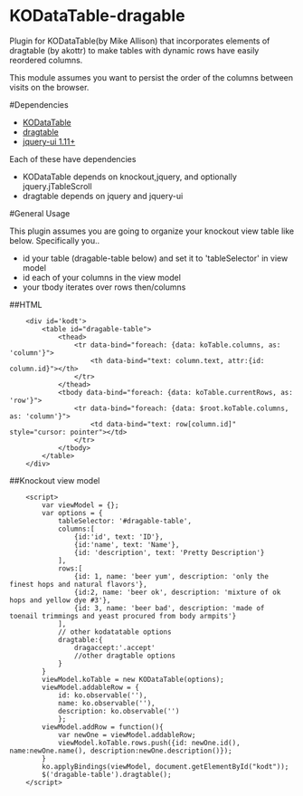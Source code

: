 # KODataTable-dragable
Plugin for KODataTable(by Mike Allison) that incorporates elements of dragtable (by akottr) to make tables with dynamic rows have easily reordered columns.

This module assumes you want to persist the order of the columns between visits on the browser.

#Dependencies
* [KODataTable](https://github.com/mike-allison/KODataTable)
* [dragtable](https://github.com/akottr/dragtable)
* [jquery-ui 1.11+](https://jqueryui.com/)

Each of these have dependencies
* KODataTable depends on knockout,jquery, and optionally jquery.jTableScroll
* dragtable depends on jquery and jquery-ui

#General Usage

This plugin assumes you are going to organize your knockout view table like below. Specifically you..

* id your table (dragable-table below) and set it to 'tableSelector' in view model
* id each of your columns in the view model
* your tbody iterates over rows then/columns


##HTML

```
    <div id='kodt'>
        <table id="dragable-table">
            <thead>
                <tr data-bind="foreach: {data: koTable.columns, as: 'column'}">
                    <th data-bind="text: column.text, attr:{id: column.id}"></th>
                </tr>
            </thead>
            <tbody data-bind="foreach: {data: koTable.currentRows, as: 'row'}">
                <tr data-bind="foreach: {data: $root.koTable.columns, as: 'column'}">
                    <td data-bind="text: row[column.id]" style="cursor: pointer"></td>
                </tr>
            </tbody>
        </table>
    </div>
```

##Knockout view model

```
    <script>
        var viewModel = {};
        var options = {
            tableSelector: '#dragable-table',
            columns:[
                {id:'id', text: 'ID'},
                {id:'name', text: 'Name'},
                {id: 'description', text: 'Pretty Description'}
            ],
            rows:[
                {id: 1, name: 'beer yum', description: 'only the finest hops and natural flavors'},
                {id:2, name: 'beer ok', description: 'mixture of ok hops and yellow dye #3'},
                {id: 3, name: 'beer bad', description: 'made of toenail trimmings and yeast procured from body armpits'}
            ],
            // other kodatatable options
            dragtable:{
                dragaccept:'.accept'
                //other dragtable options
            }
        }
        viewModel.koTable = new KODataTable(options);
        viewModel.addableRow = {
            id: ko.observable(''),
            name: ko.observable(''),
            description: ko.observable('')
            };
        viewModel.addRow = function(){
            var newOne = viewModel.addableRow;
            viewModel.koTable.rows.push({id: newOne.id(), name:newOne.name(), description:newOne.description()});
        }
        ko.applyBindings(viewModel, document.getElementById("kodt"));
        $('dragable-table').dragtable();
    </script>

```




